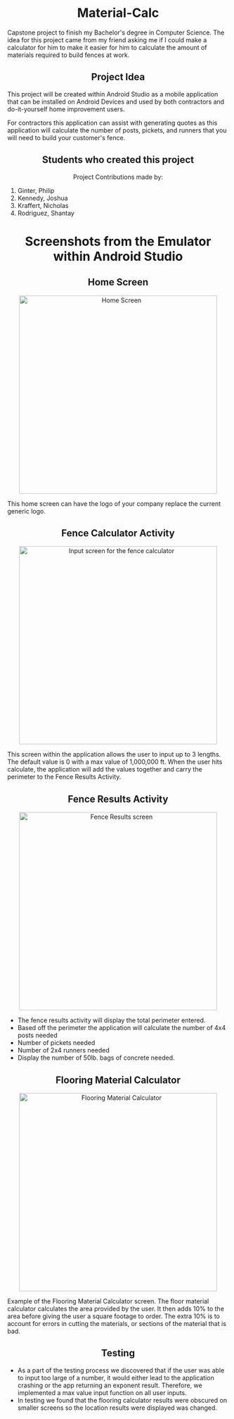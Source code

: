 <h1 align="center"> Material-Calc </h1>

Capstone project to finish my Bachelor's degree in Computer Science. The idea for this project came from my friend asking me if I could make a calculator for him to make it easier for him to calculate the amount of materials required to build fences at work.

<h2 align="center"> Project Idea </h2>

This project will be created within Android Studio as a mobile application that can be installed on Android Devices and used by both contractors and do-it-yourself home improvement users. 

For contractors this application can assist with generating quotes as this application will calculate the number of posts, pickets, and runners that you will need to build your customer's fence.

<h2 align="center"> Students who created this project </h2>

<p align="center"> Project Contributions made by:
  <ol>
    <li> Ginter, Philip</li>
    <li> Kennedy, Joshua</li>
    <li> Kraffert, Nicholas</li>
    <li> Rodriguez, Shantay</li>
  </ol>
</p>

  
<h1 align="center"> Screenshots from the Emulator within Android Studio </h1>


<h2 align="center"> Home Screen </h2>
  <p align="center">
  <img width="450" src="https://user-images.githubusercontent.com/59085936/156727852-41548a2d-c4bd-4c95-b6a3-6ad5e732aa91.jpg" alt = "Home Screen">

  This home screen can have the logo of your company replace the current generic logo.
</p>

<h2 align="center">Fence Calculator Activity</h2>
<p align="center">
  <img width="450" src="https://user-images.githubusercontent.com/59085936/160943131-1693c7dd-ad77-40c4-a5e3-6f7fc3f75e7b.png" alt="Input screen for the fence calculator">
  

  This screen within the application allows the user to input up to 3 lengths. The default value is 0 with a max value of 1,000,000 ft. When the user hits calculate, the application will add the values together and carry the perimeter to the Fence Results Activity.
</p>

<h2 align="center">Fence Results Activity</h2>
<p align="center">
  <img width="450" src="https://user-images.githubusercontent.com/59085936/160943185-44fc6997-58ee-43df-a16c-dc2eb8100ed5.png" alt="Fence Results screen">
  
  <ul>
    <li>The fence results activity will display the total perimeter entered.</li>
    <li>Based off the perimeter the application will calculate the number of 4x4 posts needed</li>
    <li>Number of pickets needed</li>
    <li>Number of 2x4 runners needed</li>
    <li>Display the number of 50lb. bags of concrete needed. </li>
  </ul>  
</p>

<h2 align="center"> Flooring Material Calculator </h2>
<p align = "center">
  <img width="450" src="https://user-images.githubusercontent.com/59085936/160943230-f1b40421-df1b-4249-b12e-ba83ff3ea212.png" alt="Flooring Material Calculator">  

  Example of the Flooring Material Calculator screen. The floor material calculator calculates the area provided by the user. It then adds 10% to the area before giving the user
  a square footage to order. The extra 10% is to account for errors in cutting the materials, or sections of the material that is bad. 
</p>

<h2 align="center"> Testing </h2>
<p align = "center"> 
  <ul>
    <li>As a part of the testing process we discovered that if the user was able to input too large of a number, it would either lead to the application crashing or the app returning an exponent result. Therefore, we implemented a max value input function on all user inputs.</li>
    <li>In testing we found that the flooring calculator results were obscured on smaller screens so the location results were displayed was changed.</li>
  </ul>
